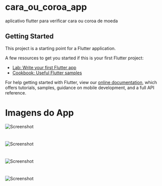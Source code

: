 # cara_ou_coroa_app

aplicativo flutter para verificar cara ou coroa de moeda

## Getting Started

This project is a starting point for a Flutter application.

A few resources to get you started if this is your first Flutter project:

- [Lab: Write your first Flutter app](https://flutter.dev/docs/get-started/codelab)
- [Cookbook: Useful Flutter samples](https://flutter.dev/docs/cookbook)

For help getting started with Flutter, view our 
[online documentation](https://flutter.dev/docs), which offers tutorials, 
samples, guidance on mobile development, and a full API reference.

# Imagens do App

![Screenshot](imageapp/01.png)
#

![Screenshot](imageapp/02.png)
#

![Screenshot](imageapp/03.png)
#

![Screenshot](imageapp/04.png)
#